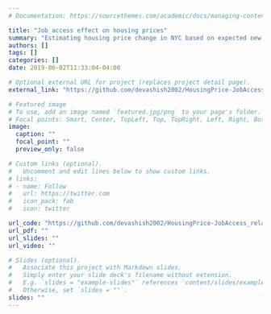 ```yaml
---
# Documentation: https://sourcethemes.com/academic/docs/managing-content/

title: "Job access effect on housing prices"
summary: "Estimating housing price change in NYC based on expected new jobs in office developments"
authors: []
tags: []
categories: []
date: 2019-06-02T11:33:04-04:00

# Optional external URL for project (replaces project detail page).
external_link: "https://github.com/devashish2002/HousingPrice-JobAccess_relationship"

# Featured image
# To use, add an image named `featured.jpg/png` to your page's folder.
# Focal points: Smart, Center, TopLeft, Top, TopRight, Left, Right, BottomLeft, Bottom, BottomRight.
image:
  caption: ""
  focal_point: ""
  preview_only: false

# Custom links (optional).
#   Uncomment and edit lines below to show custom links.
# links:
# - name: Follow
#   url: https://twitter.com
#   icon_pack: fab
#   icon: twitter

url_code: "https://github.com/devashish2002/HousingPrice-JobAccess_relationship"
url_pdf: ""
url_slides: ""
url_video: ""

# Slides (optional).
#   Associate this project with Markdown slides.
#   Simply enter your slide deck's filename without extension.
#   E.g. `slides = "example-slides"` references `content/slides/example-slides.md`.
#   Otherwise, set `slides = ""`.
slides: ""
---
```

